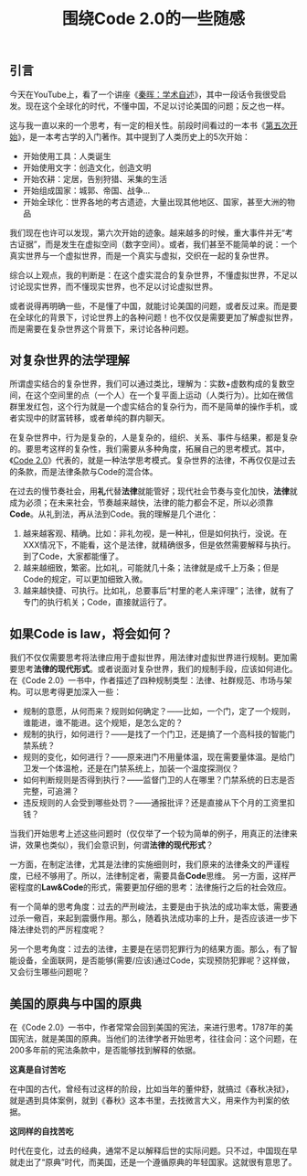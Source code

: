 ﻿---
layout: post
title: "围绕Code 2.0的一些随感"
data: 2020-12-31
categories: ComplexWorld
tags: Essay
---

## 引言

今天在YouTube上，看了一个讲座《[秦晖：学术自述](https://www.youtube.com/watch?v=6XREc8fEskI)》，其中一段话令我很受启发。现在这个全球化的时代，不懂中国，不足以讨论美国的问题；反之也一样。

这与我一直以来的一个思考，有一定的相关性。前段时间看过的一本书《[第五次开始](https://book.douban.com/subject/30121259/)》，是一本考古学的入门著作。其中提到了人类历史上的5次开始：

* 开始使用工具：人类诞生
* 开始使用文字：创造文化，创造文明
* 开始农耕：定居，告别狩猎、采集的生活
* 开始组成国家：城郭、帝国、战争...
* 开始全球化：世界各地的考古遗迹，大量出现其他地区、国家，甚至大洲的物品

我们现在也许可以发现，第六次开始的迹象。越来越多的时候，重大事件并无“考古证据”，而是发生在虚拟空间（数字空间）。或者，我们甚至不能简单的说：一个真实世界与一个虚拟世界，而是一个真实与虚拟，交织在一起的复杂世界。

综合以上观点，我的判断是：在这个虚实混合的复杂世界，不懂虚拟世界，不足以讨论现实世界，而不懂现实世界，也不足以讨论虚拟世界。

或者说得再明确一些，不是懂了中国，就能讨论美国的问题，或者反过来。而是要在全球化的背景下，讨论世界上的各种问题！也不仅仅是需要更加了解虚拟世界，而是需要在复杂世界这个背景下，来讨论各种问题。

## 对复杂世界的法学理解

所谓虚实结合的复杂世界，我们可以通过类比，理解为：实数+虚数构成的复数空间，在这个空间里的点（一个人）在一个复平面上运动（人类行为）。比如在微信群里发红包，这个行为就是一个虚实结合的复杂行为，而不是简单的操作手机，或者实现中的财富转移，或者单纯的群内聊天。

在复杂世界中，行为是复杂的，人是复杂的，组织、关系、事件与结果，都是复杂的。要思考这样的复杂性，我们需要从多种角度，拓展自己的思考模式。其中，《[Code 2.0](https://book.douban.com/subject/30276251/)》代表的，就是一种法学思考模式。复杂世界的法律，不再仅仅是过去的条款，而是法律条款与Code的混合体。

在过去的慢节奏社会，用**礼**代替**法律**就能管好；现代社会节奏与变化加快，**法律**就成为必须；在未来社会，节奏越来越快，法律的能力都会不足，所以必须靠**Code**。从礼到法，再从法到Code。我的理解是几个进化：

1. 越来越客观、精确。比如：非礼勿视，是一种礼，但是如何执行，没说。在XXX情况下，不能看，这个是法律，就精确很多，但是依然需要解释与执行。到了Code，大家都能懂了。
2. 越来越细致，繁密。比如礼，可能就几十条；法律就是成千上万条；但是Code的规定，可以更加细致入微。
3. 越来越快捷、可执行。比如礼，总要事后“村里的老人来评理”；法律，就有了专门的执行机关；Code，直接就运行了。

## 如果Code is law，将会如何？

我们不仅仅需要思考将法律应用于虚拟世界，用法律对虚拟世界进行规制。更加需要思考**法律的现代形式**。或者说面对复杂世界，我们的规制手段，应该如何进化。在《Code 2.0》一书中，作者描述了四种规制类型：法律、社群规范、市场与架构。可以思考得更加深入一些：

* 规制的意愿，从何而来？规则如何确定？——比如，一个门，定了一个规则，谁能进，谁不能进。这个规矩，是怎么定的？
* 规制的执行，如何进行？——是找了一个门卫，还是搞了一个高科技的智能门禁系统？
* 规则的变化，如何进行？——原来进门不用量体温，现在需要量体温。是给门卫发一个体温枪，还是在门禁系统上，加装一个温度探测仪？
* 如何判断规则是否得到执行？——监督门卫的人在哪里？门禁系统的日志是否完整，可追溯？
* 违反规则的人会受到哪些处罚？——通报批评？还是直接从下个月的工资里扣钱？

当我们开始思考上述这些问题时（仅仅举了一个较为简单的例子，用真正的法律来讲，效果也类似），我们会意识到，何谓**法律的现代形式**？

一方面，在制定法律，尤其是法律的实施细则时，我们原来的法律条文的严谨程度，已经不够用了。所以，法律制定者，需要具备**Code**思维。
另一方面，这样严密程度的**Law&Code**的形式，需要更加仔细的思考：法律施行之后的社会效应。

有一个简单的思考角度：过去的严刑峻法，主要是由于执法的成功率太低，需要通过杀一儆百，来起到震慑作用。那么，随着执法成功率的上升，是否应该进一步下降法律处罚的严厉程度呢？

另一个思考角度：过去的法律，主要是在惩罚犯罪行为的结果方面。那么，有了智能设备，全面联网，是否能够(需要/应该)通过Code，实现预防犯罪呢？这样做，又会衍生哪些问题呢？

## 美国的原典与中国的原典

在《Code 2.0》一书中，作者常常会回到美国的宪法，来进行思考。1787年的美国宪法，就是美国的原典。当他们的法律学者开始思考，往往会问：这个问题，在200多年前的宪法条款中，是否能够找到解释的依据。

**这真是自讨苦吃**

在中国的古代，曾经有过这样的阶段，比如当年的董仲舒，就搞过《春秋决狱》，就是遇到具体案例，就到《春秋》这本书里，去找微言大义，用来作为判案的依据。

**这同样的自找苦吃**

时代在变化，过去的经典，通常不足以解释后世的实际问题。只不过，中国现在早就走出了“原典”时代，而美国，还是一个遵循原典的年轻国家。这就很有意思了。